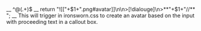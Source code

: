 __
^@(.+)$
__
return "![["+$1+".png#avatar]]\n\n>[!dialouge]\n>**"+$1+"//** ";
__
This will trigger in ironsworn.css to create an avatar based on the input with proceeding text in a callout box.
